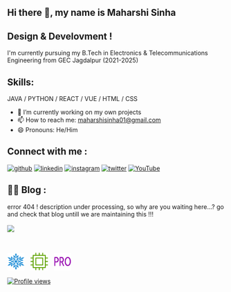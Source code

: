 ## Hi there 👋, my name is Maharshi Sinha
## Design & Develovment !
I'm currently pursuing my B.Tech in Electronics & Telecommunications Engineering from GEC Jagdalpur (2021-2025)

## Skills: 
JAVA / PYTHON / REACT / VUE / HTML / CSS

- 🔭 I’m currently working on my own projects 
- 📫 How to reach me: maharshisinha01@gmail.com 
- 😄 Pronouns: He/Him 

## Connect with me :

[<img src='https://cdn.jsdelivr.net/npm/simple-icons@3.0.1/icons/github.svg' alt='github' height='40'>](https://github.com/maharshi-sinha)  [<img src='https://cdn.jsdelivr.net/npm/simple-icons@3.0.1/icons/linkedin.svg' alt='linkedin' height='40'>](https://www.linkedin.com/in/maharshi-sinha-78b1001b7/)  [<img src='https://cdn.jsdelivr.net/npm/simple-icons@3.0.1/icons/instagram.svg' alt='instagram' height='40'>](https://www.instagram.com/maharshi.sinha/)  [<img src='https://cdn.jsdelivr.net/npm/simple-icons@3.0.1/icons/twitter.svg' alt='twitter' height='40'>](https://twitter.com/sinha_maharshi)  [<img src='https://cdn.jsdelivr.net/npm/simple-icons@3.0.1/icons/youtube.svg' alt='YouTube' height='40'>](https://www.youtube.com/channel/https://www.youtube.com/channel/UCp30pU1u9od-MGgw0Q829yg)  

## ✍🏼 Blog :

error 404 ! description under processing, so why are you waiting here...? go and check that blog untill we are maintaining this !!! <br>
<br>
[<img src="https://img.shields.io/badge/Hashnode-2962FF?style=for-the-badge&logo=hashnode&logoColor=white">](https://maharshisinha.hashnode.dev/)

<br>

<a href='https://archiveprogram.github.com/'><img src='https://raw.githubusercontent.com/acervenky/animated-github-badges/master/assets/acbadge.gif' width='40' height='40'></a> <a href='https://docs.github.com/en/developers'><img src='https://raw.githubusercontent.com/acervenky/animated-github-badges/master/assets/devbadge.gif' width='40' height='40'></a> <a href='https://github.com/pricing'><img src='https://raw.githubusercontent.com/acervenky/animated-github-badges/master/assets/pro.gif' width='40' height='40'></a> <a href='https://stars.github.com/'>

![Profile views](https://gpvc.arturio.dev/maharshi-sinha)  
